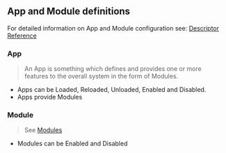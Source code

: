 ## App and Module definitions

For detailed information on App and Module configuration see: [Descriptor Reference](../../../src/app/dockui.app.yml)

### App

> An App is something which defines and provides one or more features to the overall system in the form of Modules.

- Apps can be Loaded, Reloaded, Unloaded, Enabled and Disabled.
- Apps provide Modules

### Module

> See [Modules](module/)

- Modules can be Enabled and Disabled
